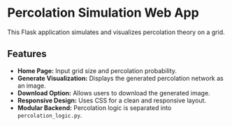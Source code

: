 # Percolation Simulation Web App

This Flask application simulates and visualizes percolation theory on a grid.

## Features

- **Home Page:** Input grid size and percolation probability.
- **Generate Visualization:** Displays the generated percolation network as an image.
- **Download Option:** Allows users to download the generated image.
- **Responsive Design:** Uses CSS for a clean and responsive layout.
- **Modular Backend:** Percolation logic is separated into `percolation_logic.py`.

